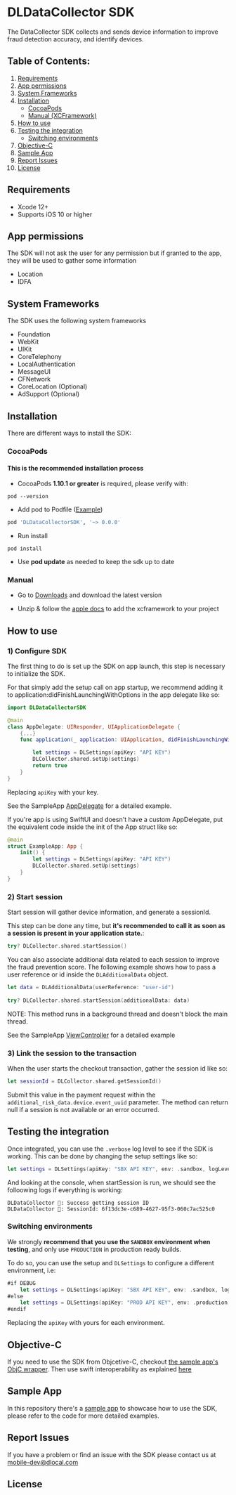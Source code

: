 # DLDataCollector SDK
The DataCollector SDK collects and sends device information to improve fraud detection accuracy, and identify devices.

## Table of Contents:
1. [ Requirements ](#markdown-header-requirements)
2. [ App permissions ](#markdown-header-app-permissions)
2. [ System Frameworks ](#markdown-header-system-frameworks)
3. [ Installation ](#markdown-header-installation)
    - [ CocoaPods ](#markdown-header-cocoapods) 
    - [ Manual (XCFramework) ](#markdown-header-manual)
4. [ How to use ](#markdown-header-how-to-use)
5. [ Testing the integration ](#markdown-header-testing-the-integration)
    - [ Switching environments ](#markdown-header-switching-environments)
6. [ Objective-C ](#markdown-header-objective-c)
7. [ Sample App ](#markdown-header-sample-app)
8. [ Report Issues ](#markdown-header-report-issues)
9. [ License ](#markdown-header-license)

## Requirements
- Xcode 12+
- Supports iOS 10 or higher

## App permissions
The SDK will not ask the user for any permission but if granted to the app,
they will be used to gather some information

- Location
- IDFA

## System Frameworks 

The SDK uses the following system frameworks

- Foundation
- WebKit
- UIKit
- CoreTelephony
- LocalAuthentication
- MessageUI
- CFNetwork
- CoreLocation (Optional)
- AdSupport (Optional)

## Installation
There are different ways to install the SDK:

### CocoaPods
#### This is the recommended installation process

- CocoaPods **1.10.1 or greater** is required, please verify with:
```shell
pod --version
```
- Add pod to Podfile ([Example](https://bitbucket.org/dlocal-public/data-collector-sdk-ios/src/master/SampleApp/Podfile))
```ruby
pod 'DLDataCollectorSDK', '~> 0.0.0'
```
* Run install
```shell
pod install
```
* Use **pod update** as needed to keep the sdk up to date

### Manual
* Go to [Downloads](https://bitbucket.org/dlocal-public/data-collector-sdk-ios/downloads/) and download the latest version

* Unzip & follow the [apple docs](https://help.apple.com/xcode/mac/11.4/#/dev51a648b07) to add the xcframework to your project

## How to use

### 1) Configure SDK
The first thing to do is set up the SDK on app launch, this step is necessary to initialize the SDK.

For that simply add the setup call on app startup, we recommend adding it to application:didFinishLaunchingWithOptions in the app delegate like so:
```swift 
import DLDataCollectorSDK

@main
class AppDelegate: UIResponder, UIApplicationDelegate {
    {...}
    func application(_ application: UIApplication, didFinishLaunchingWithOptions launchOptions: [UIApplication.LaunchOptionsKey: Any]?) -> Bool {

        let settings = DLSettings(apiKey: "API KEY")
        DLCollector.shared.setUp(settings)
        return true
    }
}
```
Replacing `apiKey` with your key.

See the SampleApp [AppDelegate](https://bitbucket.org/dlocal-public/data-collector-sdk-ios/src/master/SampleApp/SampleApp/AppDelegate.swift) for a detailed example.

If you're app is using SwiftUI and doesn't have a custom AppDelegate, put the equivalent code inside the init of the App struct like so:

```swift 
@main
struct ExampleApp: App {
    init() {
        let settings = DLSettings(apiKey: "API KEY")
        DLCollector.shared.setUp(settings)
    }
}
```

### 2) Start session
Start session will gather device information, and generate a sessionId.

This step can be done any time, but **it's recommended to call it as soon as a session is present in your
application state.**:

```swift
try? DLCollector.shared.startSession()
```

You can also associate additional data related to each session to improve the fraud prevention
score. The following example shows how to pass a user reference or id inside the `DLAdditionalData` object.

```swift
let data = DLAdditionalData(userReference: "user-id")
            
try? DLCollector.shared.startSession(additionalData: data)
```

NOTE: This method runs in a background thread and doesn't block the main thread.

See the SampleApp [ViewController](https://bitbucket.org/dlocal-public/data-collector-sdk-ios/src/master/SampleApp/SampleApp/ViewController.swift) for a detailed example

### 3) Link the session to the transaction

When the user starts the checkout transaction, gather the session id like so:

```swift
let sessionId = DLCollector.shared.getSessionId()
```

Submit this value in the payment request within the `additional_risk_data.device.event_uuid` parameter. The method can return null if a session is not available or an error occurred.

## Testing the integration
Once integrated, you can use the `.verbose` log level to see if the SDK is working. This can be done by changing the setup settings like so:
```Swift
let settings = DLSettings(apiKey: "SBX API KEY", env: .sandbox, logLevel: .verbose)
```
And looking at the console, when startSession is run, we should see the folloowing logs if everything is working:
```log
DLDataCollector 💾: Success getting session ID
DLDataCollector 💾: SessionId: 6f13dc3e-c689-4627-95f3-060c7ac525c0
```

### Switching environments

We strongly **recommend that you use the `SANDBOX` environment when testing**, and only use `PRODUCTION` in production ready builds. 

To do so, you can use the setup and `DLSettings` to configure a different environment, i.e:

```Swift
#if DEBUG
    let settings = DLSettings(apiKey: "SBX API KEY", env: .sandbox, logLevel: .verbose)
#else
    let settings = DLSettings(apiKey: "PROD API KEY", env: .production, logLevel: .silent)
#endif
```

Replacing the `apiKey` with yours for each environment.

## Objective-C
If you need to use the SDK from Objcetive-C, checkout [the sample app's ObjC wrapper](https://bitbucket.org/dlocal-public/data-collector-sdk-ios/src/master/SampleApp/SampleApp/DLCollectorObjCWrapper.swift). Then use swift interoperability as explained [here](https://developer.apple.com/documentation/swift/imported_c_and_objective-c_apis/importing_swift_into_objective-c)

## Sample App
In this repository there's a [sample app](https://bitbucket.org/dlocal-public/data-collector-sdk-ios/src/master/SampleApp) to showcase how to use the SDK, please refer to the code for more detailed examples.

## Report Issues
If you have a problem or find an issue with the SDK please contact us at [mobile-dev@dlocal.com](mailto:mobile-dev@dlocal.com)

## License
